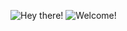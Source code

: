 ![Hey there!](https://github-readme-stats.vercel.app/api?username=kiran9000&count_private=true&show_icons=true&theme=radical)
![Welcome!](https://github-readme-stats.vercel.app/api/top-langs/?username=kiran9000&layout=compact&theme=radical&hide=Java)
